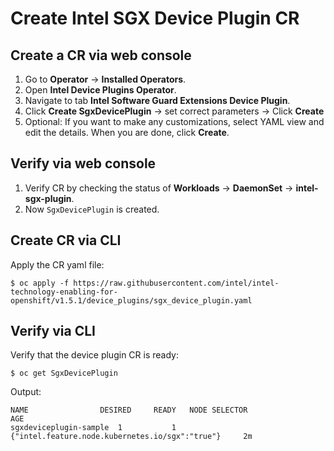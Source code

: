 # Create Intel SGX Device Plugin CR

## Create a CR via web console
1.	Go to **Operator** -> **Installed Operators**.
2.	Open **Intel Device Plugins Operator**.
3.	Navigate to tab **Intel Software Guard Extensions Device Plugin**.
4.	Click **Create SgxDevicePlugin** -> set correct parameters -> Click **Create** 
5.	Optional: If you want to make any customizations, select YAML view and edit the details. When you are done, click **Create**.

## Verify via web console
1.	Verify CR by checking the status of **Workloads** -> **DaemonSet** -> **intel-sgx-plugin**.
2.	Now `SgxDevicePlugin` is created.

## Create CR via CLI
Apply the CR yaml file:
```
$ oc apply -f https://raw.githubusercontent.com/intel/intel-technology-enabling-for-openshift/v1.5.1/device_plugins/sgx_device_plugin.yaml
```

## Verify via CLI
Verify that the device plugin CR is ready: 
```
$ oc get SgxDevicePlugin
```
Output: 
```
NAME		        DESIRED		READY	NODE SELECTOR	                                    AGE
sgxdeviceplugin-sample  1 	        1       {"intel.feature.node.kubernetes.io/sgx":"true"}     2m
```